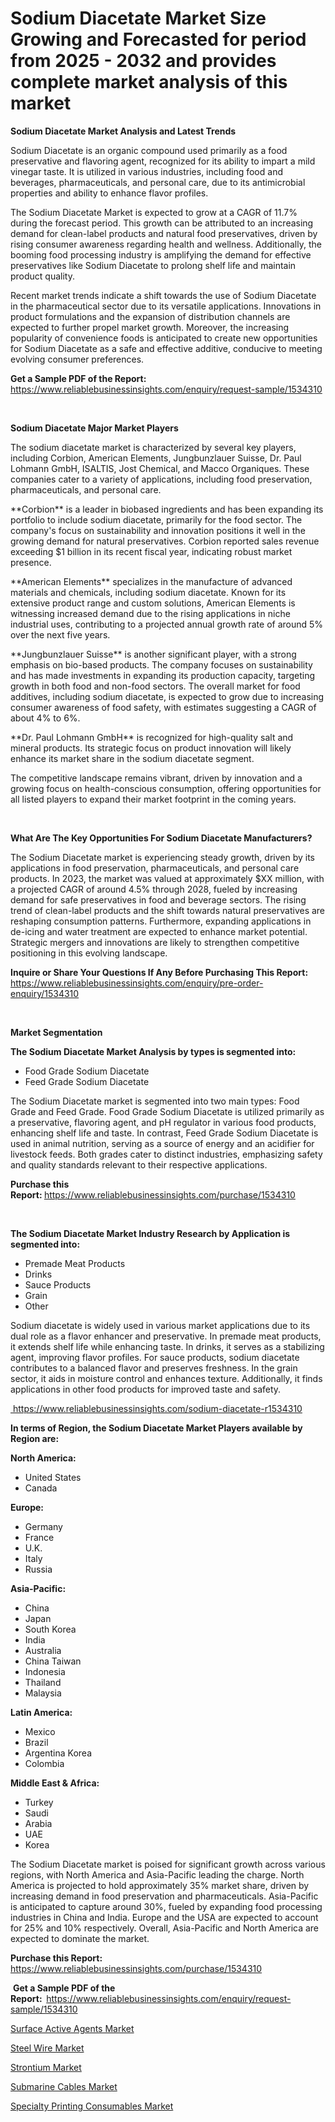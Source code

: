 <p><h1>Sodium Diacetate Market Size Growing and Forecasted for period from 2025 - 2032 and provides complete market analysis of this market</h1></p><p><strong>Sodium Diacetate Market Analysis and Latest Trends</strong></p>
<p><p>Sodium Diacetate is an organic compound used primarily as a food preservative and flavoring agent, recognized for its ability to impart a mild vinegar taste. It is utilized in various industries, including food and beverages, pharmaceuticals, and personal care, due to its antimicrobial properties and ability to enhance flavor profiles. </p><p>The Sodium Diacetate Market is expected to grow at a CAGR of 11.7% during the forecast period. This growth can be attributed to an increasing demand for clean-label products and natural food preservatives, driven by rising consumer awareness regarding health and wellness. Additionally, the booming food processing industry is amplifying the demand for effective preservatives like Sodium Diacetate to prolong shelf life and maintain product quality.</p><p>Recent market trends indicate a shift towards the use of Sodium Diacetate in the pharmaceutical sector due to its versatile applications. Innovations in product formulations and the expansion of distribution channels are expected to further propel market growth. Moreover, the increasing popularity of convenience foods is anticipated to create new opportunities for Sodium Diacetate as a safe and effective additive, conducive to meeting evolving consumer preferences.</p></p>
<p><strong>Get a Sample PDF of the Report:&nbsp;</strong> <a href="https://www.reliablebusinessinsights.com/enquiry/request-sample/1534310?utm_campaign=118&utm_medium=2&utm_source=Github&utm_content=ia&utm_term=31032025&utm_id=sodium-diacetate">https://www.reliablebusinessinsights.com/enquiry/request-sample/1534310</a></p>
<p>&nbsp;</p>
<p><strong>Sodium Diacetate Major Market Players</strong></p>
<p><p>The sodium diacetate market is characterized by several key players, including Corbion, American Elements, Jungbunzlauer Suisse, Dr. Paul Lohmann GmbH, ISALTIS, Jost Chemical, and Macco Organiques. These companies cater to a variety of applications, including food preservation, pharmaceuticals, and personal care.</p><p>**Corbion** is a leader in biobased ingredients and has been expanding its portfolio to include sodium diacetate, primarily for the food sector. The company's focus on sustainability and innovation positions it well in the growing demand for natural preservatives. Corbion reported sales revenue exceeding $1 billion in its recent fiscal year, indicating robust market presence.</p><p>**American Elements** specializes in the manufacture of advanced materials and chemicals, including sodium diacetate. Known for its extensive product range and custom solutions, American Elements is witnessing increased demand due to the rising applications in niche industrial uses, contributing to a projected annual growth rate of around 5% over the next five years.</p><p>**Jungbunzlauer Suisse** is another significant player, with a strong emphasis on bio-based products. The company focuses on sustainability and has made investments in expanding its production capacity, targeting growth in both food and non-food sectors. The overall market for food additives, including sodium diacetate, is expected to grow due to increasing consumer awareness of food safety, with estimates suggesting a CAGR of about 4% to 6%.</p><p>**Dr. Paul Lohmann GmbH** is recognized for high-quality salt and mineral products. Its strategic focus on product innovation will likely enhance its market share in the sodium diacetate segment.</p><p>The competitive landscape remains vibrant, driven by innovation and a growing focus on health-conscious consumption, offering opportunities for all listed players to expand their market footprint in the coming years.</p></p>
<p>&nbsp;</p>
<p><strong>What Are The Key Opportunities For Sodium Diacetate Manufacturers?</strong></p>
<p><p>The Sodium Diacetate market is experiencing steady growth, driven by its applications in food preservation, pharmaceuticals, and personal care products. In 2023, the market was valued at approximately $XX million, with a projected CAGR of around 4.5% through 2028, fueled by increasing demand for safe preservatives in food and beverage sectors. The rising trend of clean-label products and the shift towards natural preservatives are reshaping consumption patterns. Furthermore, expanding applications in de-icing and water treatment are expected to enhance market potential. Strategic mergers and innovations are likely to strengthen competitive positioning in this evolving landscape.</p></p>
<p><strong>Inquire or Share Your Questions If Any Before Purchasing This Report:</strong> <a href="https://www.reliablebusinessinsights.com/enquiry/pre-order-enquiry/1534310?utm_campaign=118&utm_medium=2&utm_source=Github&utm_content=ia&utm_term=31032025&utm_id=sodium-diacetate">https://www.reliablebusinessinsights.com/enquiry/pre-order-enquiry/1534310</a></p>
<p>&nbsp;</p>
<p><strong>Market Segmentation</strong></p>
<p><strong>The Sodium Diacetate Market Analysis by types is segmented into:</strong></p>
<p><ul><li>Food Grade Sodium Diacetate</li><li>Feed Grade Sodium Diacetate</li></ul></p>
<p><p>The Sodium Diacetate market is segmented into two main types: Food Grade and Feed Grade. Food Grade Sodium Diacetate is utilized primarily as a preservative, flavoring agent, and pH regulator in various food products, enhancing shelf life and taste. In contrast, Feed Grade Sodium Diacetate is used in animal nutrition, serving as a source of energy and an acidifier for livestock feeds. Both grades cater to distinct industries, emphasizing safety and quality standards relevant to their respective applications.</p></p>
<p><strong>Purchase this Report:&nbsp;</strong><a href="https://www.reliablebusinessinsights.com/purchase/1534310?utm_campaign=118&utm_medium=2&utm_source=Github&utm_content=ia&utm_term=31032025&utm_id=sodium-diacetate">https://www.reliablebusinessinsights.com/purchase/1534310</a></p>
<p>&nbsp;</p>
<p><strong>The Sodium Diacetate Market Industry Research by Application is segmented into:</strong></p>
<p><ul><li>Premade Meat Products</li><li>Drinks</li><li>Sauce Products</li><li>Grain</li><li>Other</li></ul></p>
<p><p>Sodium diacetate is widely used in various market applications due to its dual role as a flavor enhancer and preservative. In premade meat products, it extends shelf life while enhancing taste. In drinks, it serves as a stabilizing agent, improving flavor profiles. For sauce products, sodium diacetate contributes to a balanced flavor and preserves freshness. In the grain sector, it aids in moisture control and enhances texture. Additionally, it finds applications in other food products for improved taste and safety.</p></p>
<p><a href="https://www.reliablebusinessinsights.com/sodium-diacetate-r1534310?utm_campaign=118&utm_medium=2&utm_source=Github&utm_content=ia&utm_term=31032025&utm_id=sodium-diacetate">&nbsp;https://www.reliablebusinessinsights.com/sodium-diacetate-r1534310</a></p>
<p><strong>In terms of Region, the Sodium Diacetate Market Players available by Region are:</strong></p>
<p>
    <p> <strong> North America: </strong>
        <ul>
            <li>United States</li>
            <li>Canada</li>
        </ul>
        </p> 
    <p> <strong> Europe: </strong>
        <ul>
            <li>Germany</li>
            <li>France</li>
            <li>U.K.</li>
            <li>Italy</li>
            <li>Russia</li>
        </ul>
        </p> 
    <p> <strong> Asia-Pacific: </strong>
        <ul>
            <li>China</li>
            <li>Japan</li>
            <li>South Korea</li>
            <li>India</li>
            <li>Australia</li>
            <li>China Taiwan</li>
            <li>Indonesia</li>
            <li>Thailand</li>
            <li>Malaysia</li>
        </ul>
        </p> 
    <p> <strong> Latin America: </strong>
        <ul>
            <li>Mexico</li>
            <li>Brazil</li>
            <li>Argentina Korea</li>
            <li>Colombia</li>
        </ul>
        </p> 
    <p> <strong> Middle East & Africa: </strong>
        <ul>
            <li>Turkey</li>
            <li>Saudi</li>
            <li>Arabia</li>
            <li>UAE</li>
            <li>Korea</li>
        </ul>
    </p>
    </p>
<p><p>The Sodium Diacetate market is poised for significant growth across various regions, with North America and Asia-Pacific leading the charge. North America is projected to hold approximately 35% market share, driven by increasing demand in food preservation and pharmaceuticals. Asia-Pacific is anticipated to capture around 30%, fueled by expanding food processing industries in China and India. Europe and the USA are expected to account for 25% and 10% respectively. Overall, Asia-Pacific and North America are expected to dominate the market.</p></p>
<p><strong>Purchase this Report: </strong><a href="https://www.reliablebusinessinsights.com/purchase/1534310?utm_campaign=118&utm_medium=2&utm_source=Github&utm_content=ia&utm_term=31032025&utm_id=sodium-diacetate">https://www.reliablebusinessinsights.com/purchase/1534310</a></p>
<p>&nbsp;<strong>Get a Sample PDF of the Report:&nbsp;&nbsp;</strong><a href="https://www.reliablebusinessinsights.com/enquiry/request-sample/1534310?utm_campaign=118&utm_medium=2&utm_source=Github&utm_content=ia&utm_term=31032025&utm_id=sodium-diacetate">https://www.reliablebusinessinsights.com/enquiry/request-sample/1534310</a></p>
<p><strong></strong></p>
<p><p><a href="https://github.com/uripeachrii/Market-Research-Report-List-1/blob/main/surface-active-agents-market.md?utm_campaign=118&utm_medium=2&utm_source=Github&utm_content=ia&utm_term=31032025&utm_id=sodium-diacetate">Surface Active Agents Market</a></p><p><a href="https://github.com/ssaradulai/Market-Research-Report-List-1/blob/main/steel-wire-market.md?utm_campaign=118&utm_medium=2&utm_source=Github&utm_content=ia&utm_term=31032025&utm_id=sodium-diacetate">Steel Wire Market</a></p><p><a href="https://github.com/taveyasenay/Market-Research-Report-List-1/blob/main/strontium-market.md?utm_campaign=118&utm_medium=2&utm_source=Github&utm_content=ia&utm_term=31032025&utm_id=sodium-diacetate">Strontium Market</a></p><p><a href="https://github.com/janotjuljo/Market-Research-Report-List-1/blob/main/submarine-cables-market.md?utm_campaign=118&utm_medium=2&utm_source=Github&utm_content=ia&utm_term=31032025&utm_id=sodium-diacetate">Submarine Cables Market</a></p><p><a href="https://github.com/keohannchavo/Market-Research-Report-List-1/blob/main/specialty-printing-consumables-market.md?utm_campaign=118&utm_medium=2&utm_source=Github&utm_content=ia&utm_term=31032025&utm_id=sodium-diacetate">Specialty Printing Consumables Market</a></p></p>